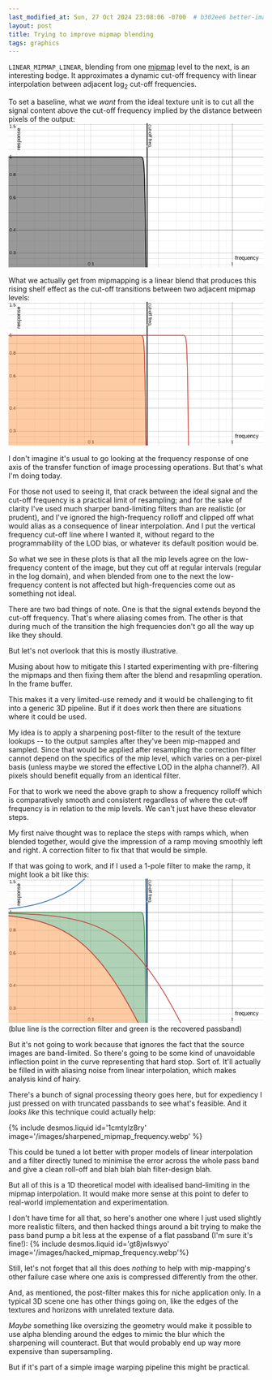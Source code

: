 ```yaml
---
last_modified_at: Sun, 27 Oct 2024 23:08:06 -0700  # b302ee6 better-images-for-mipmap-stuff
layout: post
title: Trying to improve mipmap blending
tags: graphics
---
```

`LINEAR_MIPMAP_LINEAR`, blending from one [mipmap][] level to the next,
is an interesting bodge.  It approximates a dynamic cut-off frequency
with linear interpolation between adjacent log<sub>2</sub> cut-off
frequencies.

To set a baseline, what we _want_ from the ideal texture unit is to cut
all the signal content above the cut-off frequency implied by the
distance between pixels of the output:
![ideal frequency response](/images/ideal_mipmap_frequency.webp)

What we actually get from mipmapping is a linear blend that produces
this rising shelf effect as the cut-off transitions between two adjacent
mipmap levels:
![typical mipmap frequency response](/images/typical_mipmap_frequency.webp)

I don't imagine it's usual to go looking at the frequency response of
one axis of the transfer function of image processing operations.  But
that's what I'm doing today.

For those not used to seeing it, that crack between the ideal signal
and the cut-off frequency is a practical limit of resampling; and for
the sake of clarity I've used much sharper band-limiting filters than
are realistic (or prudent), and I've ignored the high-frequency rolloff
and clipped off what would alias as a consequence of linear
interpolation.  And I put the vertical frequency cut-off line where I
wanted it, without regard to the programmability of the LOD bias, or
whatever its default position would be.

So what we see in these plots is that all the mip levels agree on the
low-frequency content of the image, but they cut off at regular
intervals (regular in the log domain), and when blended from one to
the next the low-frequency content is not affected but high-frequencies
come out as something not ideal.

There are two bad things of note.  One is that the signal extends beyond
the cut-off frequency.  That's where aliasing comes from.  The other is
that during much of the transition the high frequencies don't go all the
way up like they should.

But let's not overlook that this is mostly illustrative.

Musing about how to mitigate this I started experimenting with
pre-filtering the mipmaps and then fixing them after the blend and
resapmling operation.  In the frame buffer.

This makes it a very limited-use remedy and it would be challenging to
fit into a generic 3D pipeline.  But if it does work then there are
situations where it could be used.

My idea is to apply a sharpening post-filter to the result of the
texture lookups -- to the output samples after they've been mip-mapped
and sampled.  Since that would be applied after resampling the
correction filter cannot depend on the specifics of the mip level, which
varies on a per-pixel basis (unless maybe we stored the effective LOD in
the alpha channel?).  All pixels should benefit equally from an
identical filter.

For that to work we need the above graph to show a frequency rolloff
which is comparatively smooth and consistent regardless of where the
cut-off frequency is in relation to the mip levels.  We can't just have
these elevator steps.

My first naive thought was to replace the steps with ramps which, when
blended together, would give the impression of a ramp moving smoothly
left and right.  A correction filter to fix that that would be simple.

If that was going to work, and if I used a 1-pole filter to make the
ramp, it might look a bit like this:
![wouldbenice mipmap frequency response](/images/unclipped_mipmap_frequency.webp)
(blue line is the correction filter and green is the recovered passband)

But it's not going to work because that ignores the fact that the source
images are band-limited.  So there's going to be some kind of
unavoidable inflection point in the curve representing that hard stop.
Sort of.  It'll actually be filled in with aliasing noise from linear
interpolation, which makes analysis kind of hairy.

There's a bunch of signal processing theory goes here, but for
expediency I just pressed on with truncated passbands to see what's
feasible.  And it _looks like_ this technique could actually help:

{% include desmos.liquid id='1cmtylz8ry' image='/images/sharpened_mipmap_frequency.webp' %}

This could be tuned a lot better with proper models of linear
interpolation and a filter directly tuned to minimise the error across
the whole pass band and give a clean roll-off and blah blah blah
filter-design blah.

But all of this is a 1D theoretical model with idealised band-limiting
in the mipmap interpolation.  It would make more sense at this point to
defer to real-world implementation and experimentation.

I don't have time for all that, so here's another one where I just used
slightly more realistic filters, and then hacked things around a bit
trying to make the pass band pump a bit less at the expense of a flat
passband (I'm sure it's fine!):
{% include desmos.liquid id='gt8jwlswyo' image='/images/hacked_mipmap_frequency.webp'%}

Still, let's not forget that all this does _nothing_ to help with
mip-mapping's other failure case where one axis is compressed
differently from the other.

And, as mentioned, the post-filter makes this for niche application
only.  In a typical 3D scene one has other things going on, like the
edges of the textures and horizons with unrelated texture data.

_Maybe_ something like oversizing the geometry would make it possible to
use alpha blending around the edges to mimic the blur which the
sharpening will counteract.  But that would probably end up way more
expensive than supersampling.

But if it's part of a simple image warping pipeline this might be
practical.

[mipmap]: <https://en.wikipedia.org/wiki/Mipmap>
